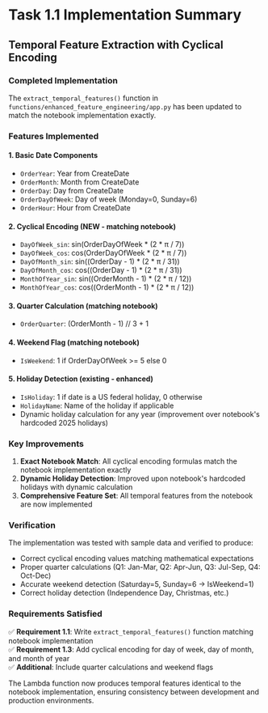 # Task 1.1 Implementation Summary

## Temporal Feature Extraction with Cyclical Encoding

### Completed Implementation

The `extract_temporal_features()` function in `functions/enhanced_feature_engineering/app.py` has been updated to match the notebook implementation exactly.

### Features Implemented

#### 1. Basic Date Components
- `OrderYear`: Year from CreateDate
- `OrderMonth`: Month from CreateDate  
- `OrderDay`: Day from CreateDate
- `OrderDayOfWeek`: Day of week (Monday=0, Sunday=6)
- `OrderHour`: Hour from CreateDate

#### 2. Cyclical Encoding (NEW - matching notebook)
- `DayOfWeek_sin`: sin(OrderDayOfWeek * (2 * π / 7))
- `DayOfWeek_cos`: cos(OrderDayOfWeek * (2 * π / 7))
- `DayOfMonth_sin`: sin((OrderDay - 1) * (2 * π / 31))
- `DayOfMonth_cos`: cos((OrderDay - 1) * (2 * π / 31))
- `MonthOfYear_sin`: sin((OrderMonth - 1) * (2 * π / 12))
- `MonthOfYear_cos`: cos((OrderMonth - 1) * (2 * π / 12))

#### 3. Quarter Calculation (matching notebook)
- `OrderQuarter`: (OrderMonth - 1) // 3 + 1

#### 4. Weekend Flag (matching notebook)
- `IsWeekend`: 1 if OrderDayOfWeek >= 5 else 0

#### 5. Holiday Detection (existing - enhanced)
- `IsHoliday`: 1 if date is a US federal holiday, 0 otherwise
- `HolidayName`: Name of the holiday if applicable
- Dynamic holiday calculation for any year (improvement over notebook's hardcoded 2025 holidays)

### Key Improvements

1. **Exact Notebook Match**: All cyclical encoding formulas match the notebook implementation exactly
2. **Dynamic Holiday Detection**: Improved upon notebook's hardcoded holidays with dynamic calculation
3. **Comprehensive Feature Set**: All temporal features from the notebook are now implemented

### Verification

The implementation was tested with sample data and verified to produce:
- Correct cyclical encoding values matching mathematical expectations
- Proper quarter calculations (Q1: Jan-Mar, Q2: Apr-Jun, Q3: Jul-Sep, Q4: Oct-Dec)
- Accurate weekend detection (Saturday=5, Sunday=6 → IsWeekend=1)
- Correct holiday detection (Independence Day, Christmas, etc.)

### Requirements Satisfied

✅ **Requirement 1.1**: Write `extract_temporal_features()` function matching notebook implementation  
✅ **Requirement 1.3**: Add cyclical encoding for day of week, day of month, and month of year  
✅ **Additional**: Include quarter calculations and weekend flags  

The Lambda function now produces temporal features identical to the notebook implementation, ensuring consistency between development and production environments.